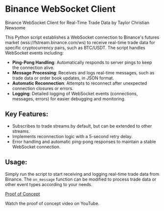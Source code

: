 # Binance WebSocket Client

Binance WebSocket Client for Real-Time Trade Data by Taylor Christian Newsome

This Python script establishes a WebSocket connection to Binance's futures market (wss://fstream.binance.com/ws) to receive real-time trade data for specific cryptocurrency pairs, such as BTC/USDT. The script handles WebSocket events including:

- **Ping-Pong Handling**: Automatically responds to server pings to keep the connection alive.
- **Message Processing**: Receives and logs real-time messages, such as trade data or order book updates, in JSON format.
- **Automatic Reconnection**: Attempts to reconnect after unexpected connection closures or errors.
- **Logging**: Detailed logging of WebSocket events (connections, messages, errors) for easier debugging and monitoring.

## Key Features:
- Subscribes to trade streams by default, but can be extended to other streams.
- Implements reconnection logic with a 5-second retry delay.
- Error handling and automatic ping-pong responses to maintain a stable WebSocket connection.

## Usage:
Simply run the script to start receiving and logging real-time trade data from Binance. The `on_message` function can be modified to process trade data or other event types according to your needs.

[Proof of Concept](https://www.youtube.com/watch?v=CXruFsa1SMQ)

Watch the proof of concept video on YouTube.
